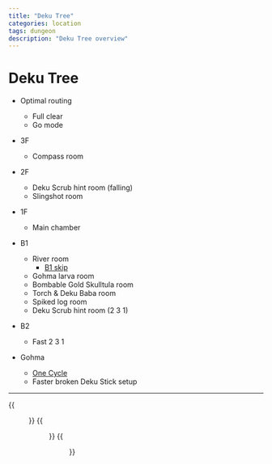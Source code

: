 ```yaml
---
title: "Deku Tree"
categories: location
tags: dungeon
description: "Deku Tree overview"
---
```


# Deku Tree
- Optimal routing
  - Full clear
  - Go mode

- 3F
  - Compass room
- 2F
  - Deku Scrub hint room (falling)
  - Slingshot room
- 1F
  - Main chamber
- B1
  - River room
    - [B1 skip](./b1-skip)
  - Gohma larva room
  - Bombable Gold Skulltula room
  - Torch & Deku Baba room
  - Spiked log room
  - Deku Scrub hint room (2 3 1)
- B2
  - Fast 2 3 1
- Gohma
  - [One Cycle](./gohma)
  - Faster broken Deku Stick setup

<hr>
{{<figure class="float-left" width="250"  link="./top.jpg"       src="./top.jpg"       caption="Top view">}}
{{<figure class="float-left" height="250" link="./minimap.png"   src="./minimap.png"   caption="Minimap">}}
{{<figure class="float-left" width="250"  link="./isometric.jpg" src="./isometric.jpg" caption="Isometric view">}}
<div class="clearfix"></div>
